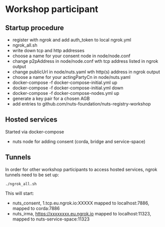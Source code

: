 # Workshop participant

## Startup procedure

- register with ngrok and add auth_token to local ngrok.yml
- ngrok_all.sh
- write down tcp and http addresses
- choose a name for your consent node in node/node.conf
- change p2pAddress in node/node.conf wth tcp address listed in ngrok output
- change publicUrl in node/nuts.yaml wth http(s) address in ngrok output
- choose a name for your actingPartyCn in node/nuts.yaml
- docker-compose -f docker-compose-initial.yml up
- docker-compose -f docker-compose-initial.yml down
- docker-compose -f docker-compose-nodes.yml up
- generate a key pair for a chosen AGB
- add entries to github.com/nuts-foundation/nuts-registry-workshop

## Hosted services

Started via docker-compose

- nuts node for adding consent (corda, bridge and service-space)

## Tunnels

In order for other workshop participants to access hosted services, ngrok tunnels need to be set up:

```
./ngrok_all.sh
```

This will start:

- nuts_consent, 1.tcp.eu.ngrok.io:XXXXX mapped to localhost:7886, mapped to corda:7886
- nuts_irma, https://xxxxxxxx.eu.ngrok.io mapped to localhost:11323, mapped to nuts-service-space:11323
